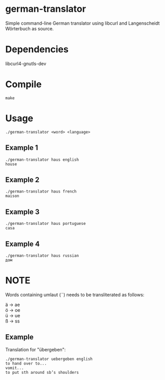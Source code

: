 # german-translator
Simple command-line German translator using libcurl and Langenscheidt Wörterbuch as source.

# Dependencies

libcurl4-gnutls-dev

# Compile

`make`

# Usage

`./german-translator <word> <language>`

## Example 1

`./german-translator haus english` <br>
`house`

## Example 2

`./german-translator haus french` <br>
`maison`

## Example 3

`./german-translator haus portuguese` <br>
`casa`

## Example 4

`./german-translator haus russian` <br>
`дом`

# NOTE

Words containing umlaut (¨) needs to be transliterated as follows:

ä → ae <br>
ö → oe <br>
ü → ue <br>
ß → ss <br>

## Example

Translation for "übergeben":

`./german-translator uebergeben english` <br>
`to hand over to... ` <br>
`vomit... ` <br>
`to put sth around sb’s shoulders` <br>


